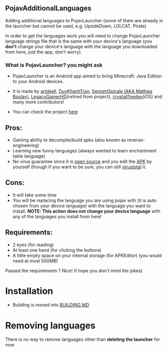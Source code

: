 ## PojavAdditionalLanguages
Adding additional languages to PojavLauncher (some of them are already in the launcher but cannot be used, e.g. UpsideDown, LOLCAT, Pirate)

In order to get the languages work you will need to change PojavLauncher language strings file that is the same with your device's language (you **don't** change your device's language with the language you downloaded from here, just the app, don't worry)
### What is PojavLauncher? you might ask
* PojavLauncher is an Android app aimed to bring Minecraft: Java Edition to your Android devices.

* It is made by [artdeell](https://github.com/artdeell), [DuyKhanhTran](https://github.com/khanhduytran0), [SerpentSpirale (AKA Mathias Boulay)](https://github.com/Mathias-Boulay), [LegacyGamerHD](https://github.com/LegacyGamerHD)(retired from project), [crystall1nedev](https://github.com/crystall1nedev)(iOS) and many more contributors!

* You can check the project [here](https://github.com/PojavLauncherTeam/PojavLauncher)

## Pros:
* Gaining ability to decompile/build apks (also known as reverse-engineering)
* Learning new funny languages (always wanted to learn enchantment table language)
* No virus guarantee since it is [open source](https://github.com/PojavLauncherTeam/PojavLauncher) and you edit the [APK](https://en.m.wikipedia.org/wiki/Apk_(file_format)) by yourself (though if you want to be sure, you can still [virustotal](https://virustotal.com) it.

## Cons:
* It will take some time
* You will be replacing the language you are using pojav with (it is auto chosen from your device language) with the language you want to install.
**NOTE: This action does not change your device language** with any of the languages you install from here!

## Requirements:
* 2 eyes (for reading)
* At least one hand (for clicking the buttons)
* A little empty space on your internal storage (for APKEditor) (you would need at most 500MB)

Passed the requirements ? Nice! (I hope you don't mind the jokes)

# Installation
* Building is moved into [BUILDING.MD](/BUILDING.MD)

# Removing languages

There is no way to remove languages other than **deleting the launcher** for now
